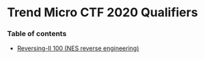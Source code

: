 # Trend Micro CTF 2020 Qualifiers

### Table of contents

* [Reversing-II 100 (NES reverse engineering)](re-2-100)
